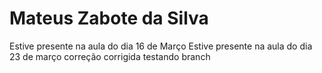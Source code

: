 # Mateus Zabote da Silva

Estive presente na aula do dia 16 de Março
Estive presente na aula do dia 23 de março
correção corrigida
testando branch
